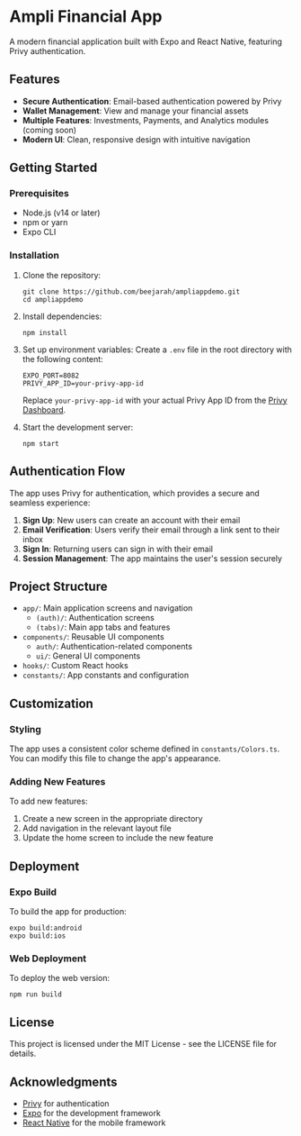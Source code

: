 # Ampli Financial App

A modern financial application built with Expo and React Native, featuring Privy authentication.

## Features

- **Secure Authentication**: Email-based authentication powered by Privy
- **Wallet Management**: View and manage your financial assets
- **Multiple Features**: Investments, Payments, and Analytics modules (coming soon)
- **Modern UI**: Clean, responsive design with intuitive navigation

## Getting Started

### Prerequisites

- Node.js (v14 or later)
- npm or yarn
- Expo CLI

### Installation

1. Clone the repository:
   ```
   git clone https://github.com/beejarah/ampliappdemo.git
   cd ampliappdemo
   ```

2. Install dependencies:
   ```
   npm install
   ```

3. Set up environment variables:
   Create a `.env` file in the root directory with the following content:
   ```
   EXPO_PORT=8082
   PRIVY_APP_ID=your-privy-app-id
   ```
   Replace `your-privy-app-id` with your actual Privy App ID from the [Privy Dashboard](https://console.privy.io/).

4. Start the development server:
   ```
   npm start
   ```

## Authentication Flow

The app uses Privy for authentication, which provides a secure and seamless experience:

1. **Sign Up**: New users can create an account with their email
2. **Email Verification**: Users verify their email through a link sent to their inbox
3. **Sign In**: Returning users can sign in with their email
4. **Session Management**: The app maintains the user's session securely

## Project Structure

- `app/`: Main application screens and navigation
  - `(auth)/`: Authentication screens
  - `(tabs)/`: Main app tabs and features
- `components/`: Reusable UI components
  - `auth/`: Authentication-related components
  - `ui/`: General UI components
- `hooks/`: Custom React hooks
- `constants/`: App constants and configuration

## Customization

### Styling

The app uses a consistent color scheme defined in `constants/Colors.ts`. You can modify this file to change the app's appearance.

### Adding New Features

To add new features:

1. Create a new screen in the appropriate directory
2. Add navigation in the relevant layout file
3. Update the home screen to include the new feature

## Deployment

### Expo Build

To build the app for production:

```
expo build:android
expo build:ios
```

### Web Deployment

To deploy the web version:

```
npm run build
```

## License

This project is licensed under the MIT License - see the LICENSE file for details.

## Acknowledgments

- [Privy](https://privy.io) for authentication
- [Expo](https://expo.dev) for the development framework
- [React Native](https://reactnative.dev) for the mobile framework
